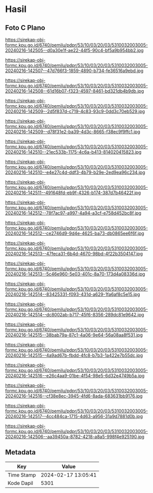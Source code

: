 # Hasil

## Foto C Plano

https://sirekap-obj-formc.kpu.go.id/6740/pemilu/pdpr/53/10/03/20/03/5310032003005-20240216-142505--d0a30e1f-ae22-44f5-90c4-bf5a9b954bb2.jpg

https://sirekap-obj-formc.kpu.go.id/6740/pemilu/pdpr/53/10/03/20/03/5310032003005-20240216-142507--47d766f3-1859-4890-b734-fe36516a9ebd.jpg

https://sirekap-obj-formc.kpu.go.id/6740/pemilu/pdpr/53/10/03/20/03/5310032003005-20240216-142508--61d16b07-f323-4597-8461-bd321db4b9db.jpg

https://sirekap-obj-formc.kpu.go.id/6740/pemilu/pdpr/53/10/03/20/03/5310032003005-20240216-142509--2d5f837d-c719-4c83-93c9-0dd3c70eb529.jpg

https://sirekap-obj-formc.kpu.go.id/6740/pemilu/pdpr/53/10/03/20/03/5310032003005-20240216-142509--d78f31e2-ba39-4d3c-8665-f38ec9f9ffc1.jpg

https://sirekap-obj-formc.kpu.go.id/6740/pemilu/pdpr/53/10/03/20/03/5310032003005-20240216-142510--21ec533b-1175-4c6a-b413-814020415823.jpg

https://sirekap-obj-formc.kpu.go.id/6740/pemilu/pdpr/53/10/03/20/03/5310032003005-20240216-142510--e4e27c4d-ddf3-4b79-b29e-2ed9ea96c234.jpg

https://sirekap-obj-formc.kpu.go.id/6740/pemilu/pdpr/53/10/03/20/03/5310032003005-20240216-142511--491648fd-eb9f-4326-b174-387d7b46422f.jpg

https://sirekap-obj-formc.kpu.go.id/6740/pemilu/pdpr/53/10/03/20/03/5310032003005-20240216-142512--78f7ac97-a997-4a94-a3cf-e758d452bc8f.jpg

https://sirekap-obj-formc.kpu.go.id/6740/pemilu/pdpr/53/10/03/20/03/5310032003005-20240216-142512--ce2746d9-9d4e-4625-ba73-db0865ee6f6f.jpg

https://sirekap-obj-formc.kpu.go.id/6740/pemilu/pdpr/53/10/03/20/03/5310032003005-20240216-142513--47feca31-6b4d-4670-98bd-4f22b3504147.jpg

https://sirekap-obj-formc.kpu.go.id/6740/pemilu/pdpr/53/10/03/20/03/5310032003005-20240216-142513--5c46e960-5e03-401c-8a70-173d4a08336d.jpg

https://sirekap-obj-formc.kpu.go.id/6740/pemilu/pdpr/53/10/03/20/03/5310032003005-20240216-142514--83425331-f093-431d-a629-1fa6af8c5e15.jpg

https://sirekap-obj-formc.kpu.go.id/6740/pemilu/pdpr/53/10/03/20/03/5310032003005-20240216-142514--dc8002ab-b717-45f6-8356-289dc81e9642.jpg

https://sirekap-obj-formc.kpu.go.id/6740/pemilu/pdpr/53/10/03/20/03/5310032003005-20240216-142515--38bab79a-87c1-4a06-9e64-56a08aa8f531.jpg

https://sirekap-obj-formc.kpu.go.id/6740/pemilu/pdpr/53/10/03/20/03/5310032003005-20240216-142515--4a9ad67b-fbdd-4fc8-b7b3-1a422e7b55dc.jpg

https://sirekap-obj-formc.kpu.go.id/6740/pemilu/pdpr/53/10/03/20/03/5310032003005-20240216-142516--e26c4aa9-01be-4f54-98e5-6d32e4749b5a.jpg

https://sirekap-obj-formc.kpu.go.id/6740/pemilu/pdpr/53/10/03/20/03/5310032003005-20240216-142516--cf38e8ec-3945-4fd6-8ada-683631bb9176.jpg

https://sirekap-obj-formc.kpu.go.id/6740/pemilu/pdpr/53/10/03/20/03/5310032003005-20240216-142517--4cc484ca-1715-4d63-a956-31a9d7881d0b.jpg

https://sirekap-obj-formc.kpu.go.id/6740/pemilu/pdpr/53/10/03/20/03/5310032003005-20240216-142506--aa39450a-8782-4218-a8a5-998f4e925190.jpg


## Metadata

| Key        | Value               |
| ---------- | ------------------- |
| Time Stamp | 2024-02-17 13:05:41 |
| Kode Dapil | 5301                |



